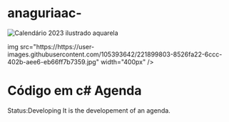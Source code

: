 # anaguriaac-

![Calendário 2023 ilustrado aquarela ](https://user-images.githubusercontent.com/105393642/221899803-8526fa22-6ccc-402b-aee6-eb66ff7b7359.jpg)
<div aling-"center">
img src="https://https://user-images.githubusercontent.com/105393642/221899803-8526fa22-6ccc-402b-aee6-eb66ff7b7359.jpg" width="400px" />
</div>

<h1>Código em c# Agenda </h1>
Status:Developing
It is the developement of an agenda.

